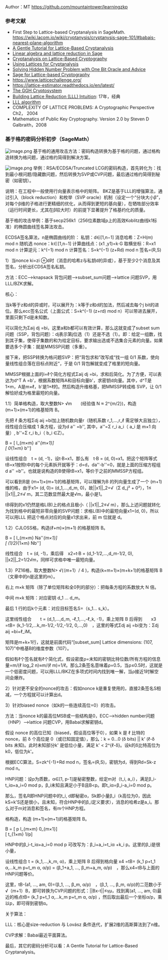 Author：MT
https://github.com/mountaintower/learningzkp

### 参考文献

- First Step to Lattice-based Cryptanalysis in SageMath. https://wiki.lacom.io/wiki/cryptanysis/cryptanysis-sage-101/#babais-nearest-plane-algorithm
- [A Gentle Tutorial for Lattice-Based Cryptanalysis](https://eprint.iacr.org/2023/032)
- [Linear algebra and lattice reduction in Sage](https://defeo.lu/sage-lattices-EJCIM/)
- [Cryptanalysis on Lattice-Based Cryptography](https://hackmd.io/@Giapppp/BJ4wfpZST)
- [Using Lattices for Cryptanalysis](https://simons.berkeley.edu/sites/default/files/docs/14975/cryptanalysis.pdf)
- [Solving Hidden Number Problem with One Bit Oracle and Advice](https://www.iacr.org/archive/crypto2009/56770333/56770333.pdf)
- [Sage for Lattice-based Cryptography](https://www.maths.ox.ac.uk/system/files/attachments/sage-introduction.pdf)
- https://www.latticechallenge.org/
- https://lattice-estimator.readthedocs.io/en/latest/
- [The GGH Cryptosystem](https://kel.bz/post/lattices/)
- [Building Lattice Reduction (LLL) Intuition](https://kel.bz/post/lll/): 17年，经典
- [LLL algorithm](https://www.youtube.com/watch?v=vREqxm0j784)
- COMPLEXITY OF LATTICE PROBLEMS: A Cryptographic Perspective Ch2， 2004
- Mathematics of Public Key Cryptography. Version 2.0 by Steven D Galbraith，2008

### 基于格的密码分析初步（SageMath）

![image.png](https://wiki.lacom.io/build/8a8dfd61ad2a349806018b185f6003de.png)
基于格的通用攻击方法：密码构造转换为基于格的问题，通过格构造转换为格问题，通过格约简得到解决方案。

![image.png](https://wiki.lacom.io/build/c8fa3f612fc42250335ec1cb92c21ed4.png)
举例：RSA/ECDSA/Truncated LCG的密码构造，首先转化为：找到最小根问题/隐藏数问题，然后转换为SVP或CVP问题，最后通过格约简得到秘密（如密钥）。

说明：在工程中一般使用行向量表示格中的矩阵。
BKZ是基于LLL的增强算法，通过引入（block reduction）和枚举（SVP oracle）机制（设定一个“分块大小β”，对每个β维的子格进行更精细的优化，从而得到更短的基向量），在牺牲部分效率（运行时间更长，尤其在β较大时）的前提下显著提升了格基约化的质量。

基于格的攻击举例：基于secp256k1（256位素数域p上的高效Koblitz曲线k1标准）的椭圆曲线签名算法攻击。

ECDSA签名算法，n是椭圆曲线的阶：
私钥：d∈[1,n−1]
消息哈希：Z=H(m) mod n
随机选 nonce：k∈[1,n−1]
计算曲线点：(x1 ,y1)=k⋅G
取横坐标：R=x1 mod n
计算逆元：k^(−1) mod n
计算签名：S=k^(−1) (z+Rd) mod n
签名=(R,S)

1）当nonce ki=zi ⊕d时（消息的哈希z与私钥d的异或），基于至少2个消息及其签名，分析出ECDSA签名私钥。

方法：ECC-->knapsack 背包问题-->subset_sum问题-->lattice 问题SVP，用LLL/BZK求解。

核心：

当k等于z和d的异或时，可以展开为：k等于z和d的加法，然后减去每个j bit的进位。那么ecc签名公式（上面公式：S=k^(−1) (z+rd) mod n）可以带进去展开，里面只剩下d是未知数。

可以简化为Σaij dj =bi，这里a和b都可以有效计算，那么这就变成了subset sum问题（SSP，背包问题）：dj表示第j位选（1）还是不选（1）。即：给定一组数，找到其子集，使得子集数的和为给定目标，要求输出选或不选集合元素的向量。如果要选多个子集：就是MMSSP问题（多重）。

接下来，把SSP转换为格问题SVP：把“背包求和”改写成“找一组 0/1 系数，使向量线性组合落在目标点附近”，于是 0/1 背包解就变成了格里的短向量。

MMSSP根据上面的i=ℓ个简化方程式Σaij dj =bi，求和后简化。为了方便，可以表达为d^T A =b'，根据系数矩阵A和目标向量b'，求密钥d向量。其中，d^T是1×m，A是m×ℓ，b'是1×ℓ的。然后构造升维格基，把MMSSP转成格 SVP，让 0/1 解恰好成为格里最短的向量。

1.1）简单格构造，取大整数N> √m  (经验值 N ≈ 2^{m/2})，构造 (m+1)×(m+1)的格基矩阵 B。

先把 ℓ 条方程Σdj aij =bi加上随机数向量r（随机系数 r_1,…,r_ℓ 需足够大且独立），线性组合压缩成 1 条方程，设为d a'' =b'', 其中，a''=Σ r_i a_i（ a_i 是 m×1 向量）, b''=Σ r_i b_i（ b_i ∈Z）。

B = [ I_{m×m}     a''_{m×1}]  
       [ 0_{1×m}     b'']

设线性组合 t = (d, -1)，设t·B=x1，那么有 t·B = (d, 0)=x1。把这个矩阵等式tB=x1按照t中的每个元素拆开就等于：d=d，da''-b''=0，就是上面的压缩方程组d a'' =b''。也就是说构造的B使得tB=x1，等价于之前的MMSSP方程组。

可以看到B是  (m+1)×(m+1)的格基矩阵，可以理解为B 的列向量生成了一个 (m+1) 维的格，由于x1= (d, 0)= (d_1,…,d_m, 0)，故||x1||_2=√（Σ d_j² + 0²），1≤ ||x1||_2≤√ m，其二范数显然最大是√m，最小是1。

tB得到的x1仍然是格L(B)上的格点且极小（ ||x1||_2≤√ m），那么上述问题就转化为找到格中的最短非零向量的SVP问题：求格L(B)中的最短向量x1=(d, 0)，所以可以用LLL 把这个格点对应的向量x1求出来，前 m 位就是 d。

1.2）CJLOSS格，构造(ℓ+m)×(m+1) 的格基矩阵 B。

B = [ I_{m×m}     Na''_{m×1}]  
       [ (1/2)_{1×m}     Nb'']

线性组合 t = (d, -1)，乘后得 x2=t·B = (d_1-1/2,…,d_m-1/2, 0), ||x2||_2=1/2√m，同样可求格中唯一最短向量。

1.3）PZ16格，取大整数N> √(（m+1）/ 4 )，构造(k+m+1)×(m+k+1)的格基矩阵 B（文章中的n是这里的m）。

右上 m×k 矩阵（除了单位矩阵和全0列的部分）：把每条方程的系数放大 N 倍。

中间 m×k 矩阵：对应密钥 d_1 … d_m。

最后 1 行的后k个元素：对应目标签名S=（s_1... s_k）。

这里线性组合  t = (d_1,…,d_m, -ℓ_1,…,-ℓ_k, -1)，乘上矩阵 B 后得到  x3 =tB= (k_1-1/2,...k_m-1/2,-1/2,-1/2, 0,…,0) ，这里的等式Σdj aij =bi变为：Σdj aij =bi+ℓ_iM。

矩阵是m+k+1行，这就是前面代码“[subset_sum] Lattice dimensions: (107, 107)”中格基B的维度参数（107）。

假如有ℓ个签名就有ℓ个简化式，假设密度ρ=未知的密钥比特位数/所有方程的信息量=m/(ℓ log_2 n)≈m/(ℓ m)=1/ℓ。那么2条签名意味着ρ=0.5，当ρ≤0.5时，这就是一个低密度问题，可以用LLL/BKZ在多项式时间内找到唯一解，当ρ接近1时解空间会爆炸。

2）针对更不安全的nonce的攻击：假如nonce k是重复使用的，直接2条签名S相减，一个方程就可以计算出d。

3）针对biased nonce（如k的一些连续高位=0）的攻击。

方法：当nonce k的最高位MSB或一些结构是0，ECC-->hidden number问题（HNP）-->lattice 问题CVP，用Babai求解密钥d。

假设 nonce 的高位已知（biased，假设高位等于0），如果 k 是 ℓ 比特的 nonce，前 δ 个高位是 0（或已知固定值），那么：k = 0...0 (δ bits) || k' (ℓ-δ bits 未知)。此时未知部分k' 是低位小量，满足 k' < 2^{ℓ-δ}。设k的δ比特高位为k0，低位为k'。

根据ECC算法，S=zk^{-1}+Rd mod n，签名=(R,S)，密钥为d，得到Rd=Sk-z mod n。

HNP问题：设p为质数，α∈[1, p-1]是秘密整数，给定m对（t_i, a_i），满足β_i-t_iα+a_i=0 mod p，β_i未知且满足小于B且B<p。即t_iα=β_i-a_i=0 mod p。

那么，签名R即HNP问题中的t_i, d即秘密α，Sk即小量β_i（k高位为0，因此kS=k'S还是很小，且未知，符合HNP中的β_i定义要求），消息的哈希z是a_i。那么对于m对消息和签名，有m个HNP方程。

格构造，构造 (m+1)×(m+1)的格基矩阵 B。

B = [ p I_{m×m}     0_{m×1}]  
       [ t_{1×m}     1/p]

HNP中的β_i-t_iα+a_i=0  mod p 可改写为：β_i+a_i=t_iα +k_i p。这里的β_i是很小量，

设线性组合 t = (k_1,…,k_m, α)，乘上矩阵 B 后得到格向量 x4 =tB= (k_1 p+t_1 α,...k_m p+t_m α, α/p) = (β_1+a_1, ..., β_m+a_m, α/p) ，那么x4=tB与上面的HNP问题等价。

这里，tB-(a1, ..., am, 0)=(β_1, ..., β_m, α/p) ，(β_1, ..., β_m, α/p)的二范数小于√（m+1）B，即可转换为CVP问题的形式：||Bx-t||≤γμ，找到离(a1, ..., am, 0)最近的格点tB= (k_1 p+t_1 α,...k_m p+t_m α, α/p) ，然后取出最后一个坐标α/p，乘以p，即可得到密钥α。

关于算法：

LLL：核心是size-reduction 与 Lovász 条件迭代，扩展2维的高斯算法到了n维。

CVP求解：Babai最近平面算法。

最后，其它的密码分析可以看：A Gentle Tutorial for Lattice-Based Cryptanalysis。

